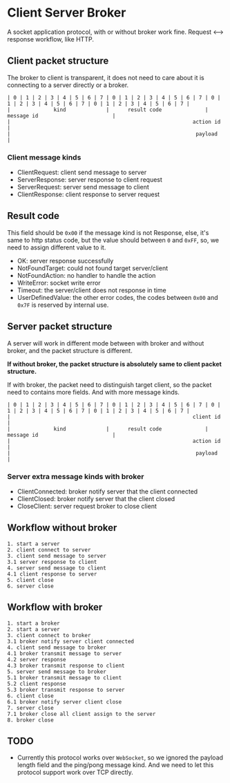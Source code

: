 # Client Server Broker

A socket application protocol, with or without broker work fine. Request \<--\> response workflow, like HTTP.

## Client packet structure

The broker to client is transparent, it does not need to care about it is connecting to a server directly or a broker.

    | 0 | 1 | 2 | 3 | 4 | 5 | 6 | 7 | 0 | 1 | 2 | 3 | 4 | 5 | 6 | 7 | 0 | 1 | 2 | 3 | 4 | 5 | 6 | 7 | 0 | 1 | 2 | 3 | 4 | 5 | 6 | 7 |
    |              kind             |      result code              |                             message id                        |
    |                                                           action id                                                           |
    |                                                            payload                                                            |

### Client message kinds

- ClientRequest: client send message to server
- ServerResponse: server response to client request
- ServerRequest: server send message to client
- ClientResponse: client response to server request

## Result code

This field should be `0x00` if the message kind is not Response, else, it's same to http status code, but the value
should between `0` and `0xFF`, so, we need to assign different value to it.

- OK: server response successfully
- NotFoundTarget: could not found target server/client
- NotFoundAction: no handler to handle the action
- WriteError: socket write error
- Timeout: the server/client does not response in time
- UserDefinedValue: the other error codes, the codes between `0x00` and `0x7F` is reserved by internal use.

## Server packet structure

A server will work in different mode between with broker and without broker, and the packet structure is different.

**If without broker, the packet structure is absolutely same to client packet structure.**

If with broker, the packet need to distinguish target client, so the packet need to contains more fields. And with
more message kinds.

    | 0 | 1 | 2 | 3 | 4 | 5 | 6 | 7 | 0 | 1 | 2 | 3 | 4 | 5 | 6 | 7 | 0 | 1 | 2 | 3 | 4 | 5 | 6 | 7 | 0 | 1 | 2 | 3 | 4 | 5 | 6 | 7 |
    |                                                           client id                                                           |
    |              kind             |      result code              |                             message id                        |
    |                                                           action id                                                           |
    |                                                            payload                                                            |

### Server extra message kinds with broker

- ClientConnected: broker notify server that the client connected
- ClientClosed: broker notify server that the client closed
- CloseClient: server request broker to close client

## Workflow without broker

    1. start a server
    2. client connect to server
    3. client send message to server
    3.1 server response to client
    4. server send message to client
    4.1 client response to server
    5. client close
    6. server close

## Workflow with broker

    1. start a broker
    2. start a server
    3. client connect to broker
    3.1 broker notify server client connected
    4. client send message to broker
    4.1 broker transmit message to server
    4.2 server response
    4.3 broker transmit response to client
    5. server send message to broker
    5.1 broker transmit message to client
    5.2 client response
    5.3 broker transmit response to server
    6. client close
    6.1 broker notify server client close
    7. server close
    7.1 broker close all client assign to the server
    8. broker close
    
## TODO

- Currently this protocol works over `WebSocket`, so we ignored the payload length field and the ping/pong message kind. And we need to let this protocol support work over TCP directly.
